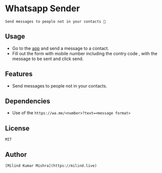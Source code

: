 # Whatsapp Sender

`Send messages to people not in your contacts 🚀`

## Usage

- Go to the [app](https://milind.live/wp) and send a message to a contact.
- Fill out the form with mobile number including the contry code , with the message to be sent and click send.

## Features

- Send messages to people not in your contacts.

## Dependencies

- Use of the `https://wa.me/<number>?text=<message format>`

## License

    MIT

## Author

    [Milind Kumar Mishra](https://milind.live)
